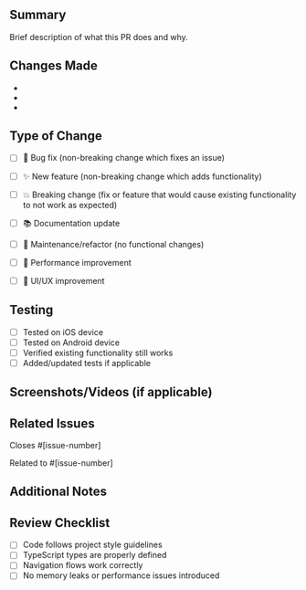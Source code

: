 ## Summary
Brief description of what this PR does and why.

## Changes Made
- 
- 
- 

## Type of Change
- [ ] 🐛 Bug fix (non-breaking change which fixes an issue)
- [ ] ✨ New feature (non-breaking change which adds functionality)  
- [ ] 💥 Breaking change (fix or feature that would cause existing functionality to not work as expected)
- [ ] 📚 Documentation update
- [ ] 🔧 Maintenance/refactor (no functional changes)
- [ ] 🚀 Performance improvement
- [ ] 🎨 UI/UX improvement


## Testing
- [ ] Tested on iOS device
- [ ] Tested on Android device
- [ ] Verified existing functionality still works
- [ ] Added/updated tests if applicable

## Screenshots/Videos (if applicable)
<!-- Add before/after screenshots or screen recordings -->


## Related Issues
Closes #[issue-number]
<!-- or -->
Related to #[issue-number]

## Additional Notes
<!-- Any additional context, concerns, or things reviewers should know -->

## Review Checklist
- [ ] Code follows project style guidelines
- [ ] TypeScript types are properly defined
- [ ] Navigation flows work correctly
- [ ] No memory leaks or performance issues introduced